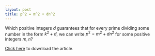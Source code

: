 ```yaml
---
layout: post
title: p^2 = m^2 + dn^2
---
```


Which positive integers $d$ guarantees that for every prime dividing some number in the form $k^2+d$, we can write $p^2=m^2+dn^2$ for some positive integers $m,n$?

<a href="https://raw.githubusercontent.com/Tristanchaang/tristanchaang.github.io/main/downloads/p^2=m^2+5n^2.pdf" download>Click here</a> to download the article.